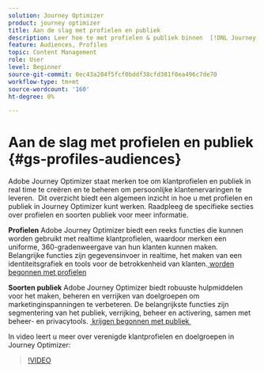 ```yaml
---
solution: Journey Optimizer
product: journey optimizer
title: Aan de slag met profielen en publiek
description: Leer hoe te met profielen & publiek binnen  [!DNL Journey Optimizer] te werken.
feature: Audiences, Profiles
topic: Content Management
role: User
level: Beginner
source-git-commit: 0ec43a204f5fcf0bddf38cfd381f0ea496c7de70
workflow-type: tm+mt
source-wordcount: '160'
ht-degree: 0%

---
```



# Aan de slag met profielen en publiek {#gs-profiles-audiences}

Adobe Journey Optimizer staat merken toe om klantprofielen en publiek in real time te creëren en te beheren om persoonlijke klantenervaringen te leveren. &#x200B; Dit overzicht biedt een algemeen inzicht in hoe u met profielen en publiek in Journey Optimizer kunt werken. Raadpleeg de specifieke secties over profielen en soorten publiek voor meer informatie.

**Profielen**
Adobe Journey Optimizer biedt een reeks functies die kunnen worden gebruikt met realtime klantprofielen, waardoor merken een uniforme, 360-gradenweergave van hun klanten kunnen maken. &#x200B; Belangrijke functies zijn gegevensinvoer in realtime, het maken van een identiteitsgrafiek en tools voor de betrokkenheid van klanten. [&#x200B; worden begonnen met profielen &#x200B;](get-started-profiles.md)

**Soorten publiek**
Adobe Journey Optimizer biedt robuuste hulpmiddelen voor het maken, beheren en verrijken van doelgroepen om marketinginspanningen te verbeteren. &#x200B;De belangrijkste functies zijn segmentering van het publiek, verrijking, beheer en activering, samen met beheer- en privacytools. [&#x200B; krijgen begonnen met publiek &#x200B;](about-audiences.md)

In video leert u meer over verenigde klantprofielen en doelgroepen in Journey Optimizer:

>[!VIDEO](https://video.tv.adobe.com/v/3432671?quality=12)
